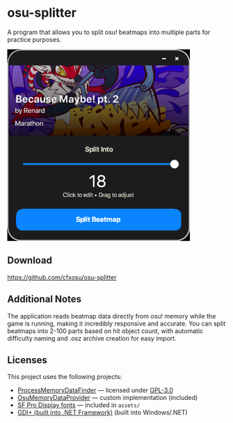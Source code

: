 # osu-splitter

A program that allows you to split osu! beatmaps into multiple parts for practice purposes.

![osu! Beatmap Splitter](screenshots/osu-splitter.png)

## Download

https://github.com/cfxosu/osu-splitter

## Additional Notes

The application reads beatmap data directly from osu! memory while the game is running, making it incredibly responsive and accurate. You can split beatmaps into 2-100 parts based on hit object count, with automatic difficulty naming and .osz archive creation for easy import.

## Licenses

This project uses the following projects:

- [ProcessMemoryDataFinder](https://github.com/Piotrekol/ProcessMemoryDataFinder/tree/master) — licensed under [GPL-3.0](https://www.gnu.org/licenses/gpl-3.0.en.html)
- [OsuMemoryDataProvider](OsuMemoryDataProvider/) — custom implementation (included)
- [SF Pro Display fonts](assets/) — included in `assets/`
- [GDI+ (built into .NET Framework)](https://learn.microsoft.com/en-us/windows/win32/gdiplus/) (built into Windows/.NET)
